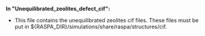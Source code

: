 
**In "Unequilibrated_zeolites_defect_cif":**

- This file contains the unequilibrated zeolites cif files. These files must be put in ${RASPA_DIR}/simulations/share/raspa/structures/cif.

